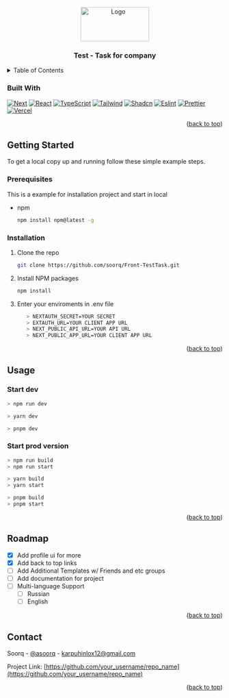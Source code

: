 <div align="center">
  <a href="https://nextjs.org">
    <img src="https://www.freedownloadlogo.com/logos/n/nextjs-2.svg" alt="Logo" width="160" height="80">
  </a>

<h3 align="center">Test - Task for company</h3>

</div>

<!-- TABLE OF CONTENTS -->
<details>
  <summary>Table of Contents</summary>
  <ol>
    <li>
      <a href="#getting-started">Getting Started</a>
      <ul>
        <li><a href="#prerequisites">Prerequisites</a></li>
        <li><a href="#installation">Installation</a></li>
      </ul>
    </li>
    <li><a href="#usage">Usage</a></li>
    <li><a href="#roadmap">Roadmap</a></li>
    <li><a href="#contact">Contact</a></li>
  </ol>
</details>

### Built With

[![Next][Next.js]][Next-url] [![React][React.js]][React-url] [![TypeScript][TypeScriptIo]][TypeScriptUrl] [![Tailwind][TailwindIo]][TailwindUrl] [![Shadcn][ShadcnIo]][ShadcnUrl] [![Eslint][EslintIo]][EslintUrl] [![Prettier][PrettierIo]][PrettierUrl] [![Vercel][VercelIo]][VercelUrl]

<p align="right">(<a href="#readme-top">back to top</a>)</p>

## Getting Started

To get a local copy up and running follow these simple example steps.

### Prerequisites

This is a example for installation project and start in local

* npm
  ```sh
  npm install npm@latest -g
  ```

### Installation

1. Clone the repo
   ```sh
   git clone https://github.com/soorq/Front-TestTask.git
   ```
2. Install NPM packages
   ```sh
   npm install
   ```
3. Enter your enviroments in .env file
   ```sh
      > NEXTAUTH_SECRET=YOUR SECRET
      > EXTAUTH_URL=YOUR CLIENT APP URL
      > NEXT_PUBLIC_API_URL=YOUR API URL
      > NEXT_PUBLIC_APP_URL=YOUR CLIENT APP URL
   ```

<p align="right">(<a href="#readme-top">back to top</a>)</p>

## Usage

### Start dev

```bash
> npm run dev
```

```bash
> yarn dev
```

```bash
> pnpm dev
```

### Start prod version

```bash
> npm run build
> npm run start
```

```bash
> yarn build
> yarn start
```

```bash
> pnpm build
> pnpm start
```

<p align="right">(<a href="#readme-top">back to top</a>)</p>

## Roadmap

- [x] Add profile ui for more
- [x] Add back to top links
- [ ] Add Additional Templates w/ Friends and etc groups
- [ ] Add documentation for project
- [ ] Multi-language Support
    - [ ] Russian
    - [ ] English

<p align="right">(<a href="#readme-top">back to top</a>)</p>

## Contact

Soorq - [@asoorq](https://telegram.com/assorq) - karpuhinlox12@gmail.com

Project Link: [https://github.com/your_username/repo_name](https://github.com/your_username/repo_name)

<p align="right">(<a href="#readme-top">back to top</a>)</p>

<!-- https://www.markdownguide.org/basic-syntax/#reference-style-links -->

[Next.js]: https://img.shields.io/badge/next.js-000000?style=for-the-badge&logo=nextdotjs&logoColor=white
[Next-url]: https://nextjs.org/
[React.js]: https://img.shields.io/badge/React-20232A?style=for-the-badge&logo=react&logoColor=61DAFB
[React-url]: https://reactjs.org/
[VercelIo]: https://img.shields.io/badge/Vercel-000000?style=for-the-badge&logo=vercel&logoColor=white
[VercelUrl]: https://vercel.com/
[TypeScriptIo]: https://img.shields.io/badge/TypeScript-007ACC?style=for-the-badge&logo=typescript&logoColor=white
[TypeScriptUrl]: https://www.typescriptlang.org
[EslintIo]: https://img.shields.io/badge/eslint-3A33D1?style=for-the-badge&logo=eslint&logoColor=white
[EslintUrl]: https://eslint.org/
[PrettierIo]: https://img.shields.io/badge/prettier-1A2C34?style=for-the-badge&logo=prettier&logoColor=F7BA3E
[PrettierUrl]: https://prettier.io/
[TailwindIo]: https://img.shields.io/badge/Tailwind_CSS-38B2AC?style=for-the-badge&logo=tailwind-css&logoColor=white
[TailwindUrl]: https://tailwindcss.com/
[ShadcnIo]: https://img.shields.io/badge/shadcn%2Fui-000000?style=for-the-badge&logo=shadcnui&logoColor=white
[ShadcnUrl]: https://ui.shadcn.com/
